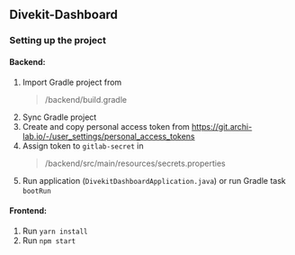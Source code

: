 ## Divekit-Dashboard

### Setting up the project

#### Backend:
1. Import Gradle project from
    > /backend/build.gradle
2. Sync Gradle project
3. Create and copy personal access token from https://git.archi-lab.io/-/user_settings/personal_access_tokens
4. Assign token to `gitlab-secret` in
    > /backend/src/main/resources/secrets.properties
5. Run application (`DivekitDashboardApplication.java`) or run Gradle task `bootRun`

#### Frontend:
1. Run `yarn install`
2. Run `npm start`
